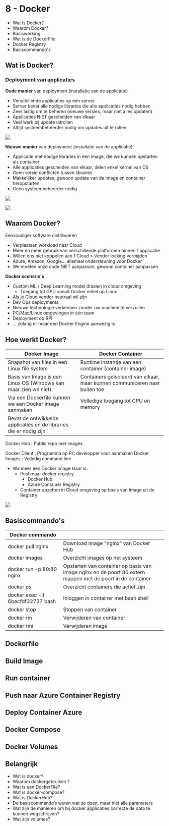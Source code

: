 # 8 - Docker
- Wat is Docker?
- Waarom Docker?
- Basiswerking
- Wat is de DockerFile
- Docker Registry
- Basiscommando's
## Wat is Docker?
### Deployment van applicaties
**Oude manier** van deployment (installatie van de applicatie)
- Verschillende applicaties op één server.
- Server bevat alle nodige libraries die alle applicaties nodig hebben
- Zeer lastig om te beheren (nieuwe versies, maar niet alles updaten)
- Applicaties NIET gescheiden van elkaar
- Veel werk bij update uitrollen
- Altijd systeembeheerder nodig om updates uit te rollen

![](https://i.imgur.com/a8A94Ez.png)

**Nieuwe manier** van deployment (installatie van de applicatie)
- Applicatie met nodige libraries in een image, die we kunnen opstarten als container
- Alle applicaties gescheiden van elkaar, delen enkel kernel van OS
- Geen versie conflicten tussen libraries
- Makkelijker updates, gewoon update van de image en container heropstarten
- Geen systeembeheerder nodig

![](https://i.imgur.com/4tGUd33.png)

![](https://i.imgur.com/cfKFyZ9.png)

## Waarom Docker?
Eenvoudiger software distribueren
- Verplaatsen workload naar Cloud
- Meer en meer gebruik van verschillende platformen binnen 1 applicatie
- Willen ons niet koppelen aan 1 Cloud > Vendor locking vermijden
- Azure, Amazon, Google... allemaal ondersteuning voor Docker
- We moeten onze code NIET aanpassen, gewoon container aanpassen

**Docker scenario's**
- Custom ML / Deep Learning model draaien in cloud omgeving
  - Toegang tot GPU vanuit Docker enkel op Linux
- Als je Cloud vendor neutraal wil zijn
- Dev Ops deployments
- Nieuwe technologie verkennen zonder uw machine te vervuilen
- PC/Mac/Linux omgevingen in één team
- Deployment op RPi
- ... zolang er maar een Docker Engine aanwezig is

## Hoe werkt Docker?
| Docker Image | Docker Container |
|--|--|
| Snapshot van files in een Linux file system | Runtime instantie van een container (container image) |
| Basis van Image is een Linux OS (Windows kan maar zien we niet) | Containers geïsoleerd van elkaar, maar kunnen communiceren naar buiten toe |
| Via een Dockerfile kunnen we een Docker image aanmaken | Volledige toegang tot CPU en memory |
| Bevat de ontwikkelde applicaties en de libraries die er nodig zijn | |

Docker Hub
: Public repo met images

Docker Client
: Programma op PC developper voor aanmaken Docker Images
: Volledig command line

- Wanneer een Docker Image klaar is:
  - Push naar docker registry
    - Docker Hub
    - Azure Container Registry
  - Container opzetten in Cloud omgeving op basis van Image uit de Registry

![](https://i.imgur.com/HE9awAO.png)

## Basiscommando's
| Docker commando | |
|--|--|
| docker pull nginx | Download image "nginx" van Docker Hub |
| docker images | Overzicht images op het systeem |
| docker run -p 80:80 nginx | Opstarten van container op basis van image nginx en de poort 80 extern mappen met de poort in de container |
| docker ps | Overzicht containers die actief zijn |
| docker exec -it 6becfdf32737 bash | Inloggen in container met bash shell |
| docker stop | Stoppen van container |
| docker rm | Verwijderen van container |
| docker rmi | Verwijderen image |

## Dockerfile

## Build Image

## Run container

## Push naar Azure Container Registry

## Deploy Container Azure

## Docker Compose

## Docker Volumes

## Belangrijk
- Wat is docker?
- Waarom dockergebruiken ?
- Wat is een DockerFile?
- Wat is docker-compose?
- Wat is DockerHub?
- De basiscommando’s weten wat ze doen, maar niet alle parameters
- Wat zijn de manieren om bij docker applicaties correcte de data te kunnen wegschrijven?
-   Wat zijn volumes?
<!--stackedit_data:
eyJoaXN0b3J5IjpbODI1MzIyODY4LDE3MTkzMDc3MTAsNjYyNT
A3NjYsLTE1NjE0NjM1NjEsODQzNTIxMTksMTQzMjYzNDYxMl19

-->
